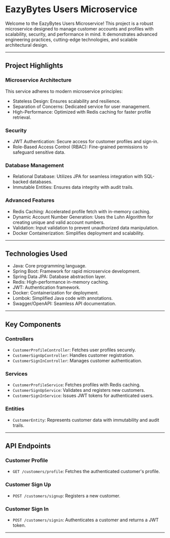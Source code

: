 # EazyBytes Users Microservice

Welcome to the EazyBytes Users Microservice! This project is a robust microservice designed to manage customer accounts and profiles with scalability, security, and performance in mind. It demonstrates advanced engineering practices, cutting-edge technologies, and scalable architectural design.

---

## Project Highlights

### Microservice Architecture
This service adheres to modern microservice principles:
- Stateless Design: Ensures scalability and resilience.
- Separation of Concerns: Dedicated service for user management.
- High-Performance: Optimized with Redis caching for faster profile retrieval.

### Security
- JWT Authentication: Secure access for customer profiles and sign-in.
- Role-Based Access Control (RBAC): Fine-grained permissions to safeguard sensitive data.

### Database Management
- Relational Database: Utilizes JPA for seamless integration with SQL-backed databases.
- Immutable Entities: Ensures data integrity with audit trails.

### Advanced Features
- Redis Caching: Accelerated profile fetch with in-memory caching.
- Dynamic Account Number Generation: Uses the Luhn Algorithm for creating unique and valid account numbers.
- Validation: Input validation to prevent unauthorized data manipulation.
- Docker Containerization: Simplifies deployment and scalability.

---

## Technologies Used

- Java: Core programming language.
- Spring Boot: Framework for rapid microservice development.
- Spring Data JPA: Database abstraction layer.
- Redis: High-performance in-memory caching.
- JWT: Authentication framework.
- Docker: Containerization for deployment.
- Lombok: Simplified Java code with annotations.
- Swagger/OpenAPI: Seamless API documentation.

---

## Key Components

### Controllers
- `CustomerProfileController`: Fetches user profiles securely.
- `CustomerSignUpController`: Handles customer registration.
- `CustomerSignInController`: Manages customer authentication.

### Services
- `CustomerProfileService`: Fetches profiles with Redis caching.
- `CustomerSignUpService`: Validates and registers new customers.
- `CustomerSignInService`: Issues JWT tokens for authenticated users.

### Entities
- `CustomerEntity`: Represents customer data with immutability and audit trails.

---

## API Endpoints

### Customer Profile
- `GET /customers/profile`: Fetches the authenticated customer's profile.

### Customer Sign Up
- `POST /customers/signup`: Registers a new customer.

### Customer Sign In
- `POST /customers/signin`: Authenticates a customer and returns a JWT token.

---